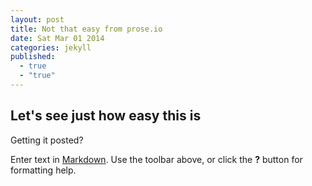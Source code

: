 ```yaml
---
layout: post
title: Not that easy from prose.io
date: Sat Mar 01 2014
categories: jekyll
published: 
  - true
  - "true"
---
```


## Let's see just how easy this is

Getting it posted?

Enter text in [Markdown](http://daringfireball.net/projects/markdown/). Use the toolbar above, or click the **?** button for formatting help.